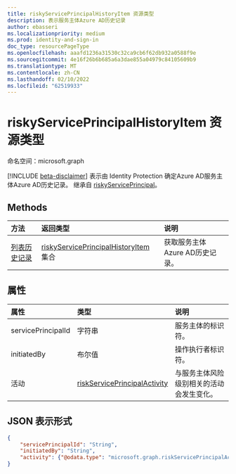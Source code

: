 ```yaml
---
title: riskyServicePrincipalHistoryItem 资源类型
description: 表示服务主体Azure AD历史记录
author: ebasseri
ms.localizationpriority: medium
ms.prod: identity-and-sign-in
doc_type: resourcePageType
ms.openlocfilehash: aaafd1236a31530c32ca9cb6f62db932a0588f9e
ms.sourcegitcommit: 4e16f26b6b685a6a3dae855a04979c84105609b9
ms.translationtype: MT
ms.contentlocale: zh-CN
ms.lasthandoff: 02/10/2022
ms.locfileid: "62519933"
---
```

# <a name="riskyserviceprincipalhistoryitem-resource-type"></a>riskyServicePrincipalHistoryItem 资源类型

命名空间：microsoft.graph

[!INCLUDE [beta-disclaimer](../../includes/beta-disclaimer.md)]
表示由 Identity Protection 确定Azure AD服务主体Azure AD历史记录。 继承自 [riskyServicePrincipal](riskyserviceprincipal.md)。

## <a name="methods"></a>Methods

| 方法   | 返回类型|说明|
|:---------------|:--------|:----------|
|[列表历史记录](../api/riskyserviceprincipal-list-history.md) | [riskyServicePrincipalHistoryItem](riskyserviceprincipalhistoryitem.md) 集合|获取服务主体Azure AD历史记录。|


## <a name="properties"></a>属性

| 属性       | 类型    | 说明 |
|:---------------|:--------|:------------|
| servicePrincipalId         | 字符串  | 服务主体的标识符。 |
| initiatedBy    | 布尔值    | 操作执行者标识符。 |
| 活动       | [riskServicePrincipalActivity](riskserviceprincipalactivity.md)| 与服务主体风险级别相关的活动会发生变化。 | 

## <a name="json-representation"></a>JSON 表示形式

<!-- {
  "blockType": "resource",
  "optionalProperties": [ ],
  "@odata.type": "microsoft.graph.riskyServicePrincipalHistoryItem",
  "baseType": "microsoft.graph.riskyServicePrincipal"
}-->

```json
{
    "servicePrincipalId": "String",
    "initiatedBy": "String",
    "activity": {"@odata.type": "microsoft.graph.riskServicePrincipalActivity"}
}
```


<!--
{
  "type": "#page.annotation",
  "description": "riskyServicePrincipalHistoryItem resource type",
  "keywords": "",
  "section": "documentation",
  "tocPath": "",
  "suppressions": [
   
  ]
}
-->
